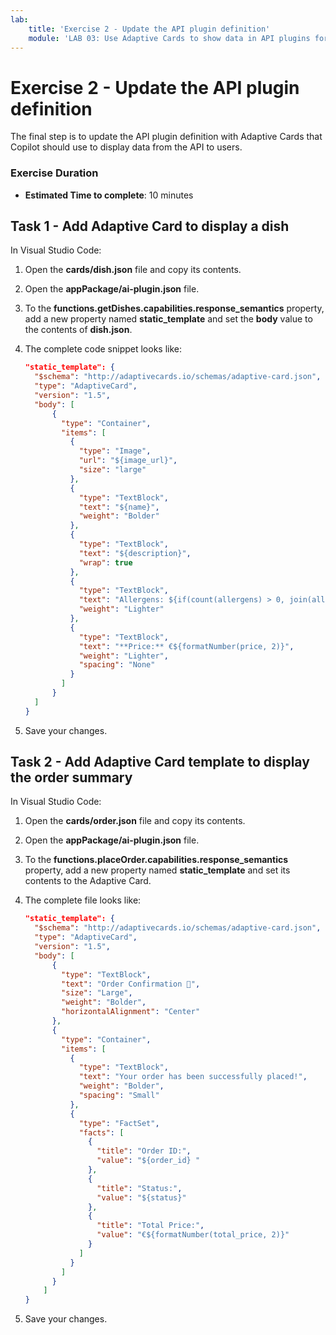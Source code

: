 ```yaml
---
lab:
    title: 'Exercise 2 - Update the API plugin definition'
    module: 'LAB 03: Use Adaptive Cards to show data in API plugins for declarative agents'
---
```


# Exercise 2 - Update the API plugin definition

The final step is to update the API plugin definition with Adaptive Cards that Copilot should use to display data from the API to users.

### Exercise Duration

- **Estimated Time to complete**: 10 minutes

## Task 1 - Add Adaptive Card to display a dish

In Visual Studio Code:

1. Open the **cards/dish.json** file and copy its contents.
1. Open the **appPackage/ai-plugin.json** file.
1. To the **functions.getDishes.capabilities.response_semantics** property, add a new property named **static_template** and set the **body** value to the contents of **dish.json**.
1. The complete code snippet looks like:

    ```json
    "static_template": {
      "$schema": "http://adaptivecards.io/schemas/adaptive-card.json",
      "type": "AdaptiveCard",
      "version": "1.5",
      "body": [
          {
            "type": "Container",
            "items": [
              {
                "type": "Image",
                "url": "${image_url}",
                "size": "large"
              },
              {
                "type": "TextBlock",
                "text": "${name}",
                "weight": "Bolder"
              },
              {
                "type": "TextBlock",
                "text": "${description}",
                "wrap": true
              },
              {
                "type": "TextBlock",
                "text": "Allergens: ${if(count(allergens) > 0, join(allergens, ', '), 'none')}",
                "weight": "Lighter"
              },
              {
                "type": "TextBlock",
                "text": "**Price:** €${formatNumber(price, 2)}",
                "weight": "Lighter",
                "spacing": "None"
              }
            ]
          }
      ]
    }
    ```

1. Save your changes.

## Task 2 - Add Adaptive Card template to display the order summary

In Visual Studio Code:

1. Open the **cards/order.json** file and copy its contents.
1. Open the **appPackage/ai-plugin.json** file.
1. To the **functions.placeOrder.capabilities.response_semantics** property, add a new property named **static_template** and set its contents to the Adaptive Card.
1. The complete file looks like:

    ```json
    "static_template": {
      "$schema": "http://adaptivecards.io/schemas/adaptive-card.json",
      "type": "AdaptiveCard",
      "version": "1.5",
      "body": [
          {
            "type": "TextBlock",
            "text": "Order Confirmation 🤌",
            "size": "Large",
            "weight": "Bolder",
            "horizontalAlignment": "Center"
          },
          {
            "type": "Container",
            "items": [
              {
                "type": "TextBlock",
                "text": "Your order has been successfully placed!",
                "weight": "Bolder",
                "spacing": "Small"
              },
              {
                "type": "FactSet",
                "facts": [
                  {
                    "title": "Order ID:",
                    "value": "${order_id} "
                  },
                  {
                    "title": "Status:",
                    "value": "${status}"
                  },
                  {
                    "title": "Total Price:",
                    "value": "€${formatNumber(total_price, 2)}"
                  }
                ]
              }
            ]
          }
        ]
    }
    ```

1. Save your changes.
